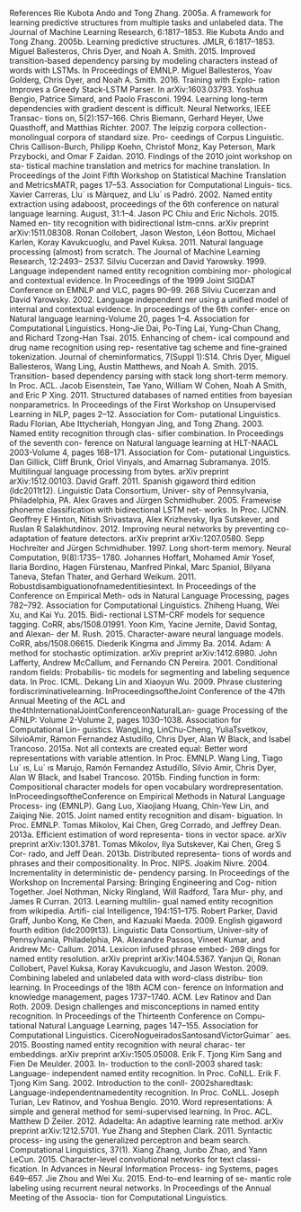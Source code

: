 References
Rie Kubota Ando and Tong Zhang. 2005a. A framework
for learning predictive structures from multiple tasks
and unlabeled data. The Journal of Machine Learning
Research, 6:1817–1853.
Rie Kubota Ando and Tong Zhang. 2005b. Learning
predictive structures. JMLR, 6:1817–1853.
Miguel Ballesteros, Chris Dyer, and Noah A. Smith.
2015. Improved transition-based dependency parsing
by modeling characters instead of words with LSTMs.
In Proceedings of EMNLP.
Miguel Ballesteros, Yoav Golderg, Chris Dyer, and
Noah A. Smith. 2016. Training with Explo-
ration Improves a Greedy Stack-LSTM Parser. In
arXiv:1603.03793.
Yoshua Bengio, Patrice Simard, and Paolo Frasconi.
1994. Learning long-term dependencies with gradient
descent is difficult. Neural Networks, IEEE Transac-
tions on, 5(2):157–166.
Chris Biemann, Gerhard Heyer, Uwe Quasthoff, and
Matthias Richter. 2007. The leipzig corpora
collection-monolingual corpora of standard size. Pro-
ceedings of Corpus Linguistic.
Chris Callison-Burch, Philipp Koehn, Christof Monz,
Kay Peterson, Mark Przybocki, and Omar F Zaidan.
2010. Findings of the 2010 joint workshop on sta-
tistical machine translation and metrics for machine
translation. In Proceedings of the Joint Fifth Workshop
on Statistical Machine Translation and MetricsMATR,
pages 17–53. Association for Computational Linguis-
tics.
Xavier Carreras, Llu´ ıs Màrquez, and Llu´ ıs Padró. 2002.
Named entity extraction using adaboost, proceedings
of the 6th conference on natural language learning.
August, 31:1–4.
Jason PC Chiu and Eric Nichols. 2015. Named en-
tity recognition with bidirectional lstm-cnns. arXiv
preprint arXiv:1511.08308.
Ronan Collobert, Jason Weston, Léon Bottou, Michael
Karlen, Koray Kavukcuoglu, and Pavel Kuksa. 2011.
Natural language processing (almost) from scratch.
The Journal of Machine Learning Research, 12:2493–
2537.
Silviu Cucerzan and David Yarowsky. 1999. Language
independent named entity recognition combining mor-
phological and contextual evidence. In Proceedings of
the 1999 Joint SIGDAT Conference on EMNLP and
VLC, pages 90–99.
268
Silviu Cucerzan and David Yarowsky. 2002. Language
independent ner using a unified model of internal and
contextual evidence. In proceedings of the 6th confer-
ence on Natural language learning-Volume 20, pages
1–4. Association for Computational Linguistics.
Hong-Jie Dai, Po-Ting Lai, Yung-Chun Chang, and
Richard Tzong-Han Tsai. 2015. Enhancing of chem-
ical compound and drug name recognition using rep-
resentative tag scheme and fine-grained tokenization.
Journal of cheminformatics, 7(Suppl 1):S14.
Chris Dyer, Miguel Ballesteros, Wang Ling, Austin
Matthews, and Noah A. Smith. 2015. Transition-
based dependency parsing with stack long short-term
memory. In Proc. ACL.
Jacob Eisenstein, Tae Yano, William W Cohen, Noah A
Smith, and Eric P Xing. 2011. Structured databases
of named entities from bayesian nonparametrics. In
Proceedings of the First Workshop on Unsupervised
Learning in NLP, pages 2–12. Association for Com-
putational Linguistics.
Radu Florian, Abe Ittycheriah, Hongyan Jing, and Tong
Zhang. 2003. Named entity recognition through clas-
sifier combination. In Proceedings of the seventh con-
ference on Natural language learning at HLT-NAACL
2003-Volume 4, pages 168–171. Association for Com-
putational Linguistics.
Dan Gillick, Cliff Brunk, Oriol Vinyals, and Amarnag
Subramanya. 2015. Multilingual language processing
from bytes. arXiv preprint arXiv:1512.00103.
David Graff. 2011. Spanish gigaword third edition
(ldc2011t12). Linguistic Data Consortium, Univer-
sity of Pennsylvania, Philadelphia, PA.
Alex Graves and Jürgen Schmidhuber. 2005. Framewise
phoneme classification with bidirectional LSTM net-
works. In Proc. IJCNN.
Geoffrey E Hinton, Nitish Srivastava, Alex Krizhevsky,
Ilya Sutskever, and Ruslan R Salakhutdinov. 2012.
Improving neural networks by preventing co-
adaptation of feature detectors. arXiv preprint
arXiv:1207.0580.
Sepp Hochreiter and Jürgen Schmidhuber. 1997. Long
short-term memory. Neural Computation, 9(8):1735–
1780.
Johannes Hoffart, Mohamed Amir Yosef, Ilaria Bordino,
Hagen Fürstenau, Manfred Pinkal, Marc Spaniol,
Bilyana Taneva, Stefan Thater, and Gerhard Weikum.
2011. Robustdisambiguationofnamedentitiesintext.
In Proceedings of the Conference on Empirical Meth-
ods in Natural Language Processing, pages 782–792.
Association for Computational Linguistics.
Zhiheng Huang, Wei Xu, and Kai Yu. 2015. Bidi-
rectional LSTM-CRF models for sequence tagging.
CoRR, abs/1508.01991.
Yoon Kim, Yacine Jernite, David Sontag, and Alexan-
der M. Rush. 2015. Character-aware neural language
models. CoRR, abs/1508.06615.
Diederik Kingma and Jimmy Ba. 2014. Adam: A
method for stochastic optimization. arXiv preprint
arXiv:1412.6980.
John Lafferty, Andrew McCallum, and Fernando CN
Pereira. 2001. Conditional random fields: Probabilis-
tic models for segmenting and labeling sequence data.
In Proc. ICML.
Dekang Lin and Xiaoyun Wu. 2009. Phrase clustering
fordiscriminativelearning. InProceedingsoftheJoint
Conference of the 47th Annual Meeting of the ACL and
the4thInternationalJointConferenceonNaturalLan-
guage Processing of the AFNLP: Volume 2-Volume 2,
pages 1030–1038. Association for Computational Lin-
guistics.
WangLing, LinChu-Cheng, YuliaTsvetkov, SilvioAmir,
Rámon Fernandez Astudillo, Chris Dyer, Alan W
Black, and Isabel Trancoso. 2015a. Not all contexts
are created equal: Better word representations with
variable attention. In Proc. EMNLP.
Wang Ling, Tiago Lu´ ıs, Lu´ ıs Marujo, Ramón Fernandez
Astudillo, Silvio Amir, Chris Dyer, Alan W Black, and
Isabel Trancoso. 2015b. Finding function in form:
Compositional character models for open vocabulary
wordrepresentation. InProceedingsoftheConference
on Empirical Methods in Natural Language Process-
ing (EMNLP).
Gang Luo, Xiaojiang Huang, Chin-Yew Lin, and Zaiqing
Nie. 2015. Joint named entity recognition and disam-
biguation. In Proc. EMNLP.
Tomas Mikolov, Kai Chen, Greg Corrado, and Jeffrey
Dean. 2013a. Efficient estimation of word representa-
tions in vector space. arXiv preprint arXiv:1301.3781.
Tomas Mikolov, Ilya Sutskever, Kai Chen, Greg S Cor-
rado, and Jeff Dean. 2013b. Distributed representa-
tions of words and phrases and their compositionality.
In Proc. NIPS.
Joakim Nivre. 2004. Incrementality in deterministic de-
pendency parsing. In Proceedings of the Workshop on
Incremental Parsing: Bringing Engineering and Cog-
nition Together.
Joel Nothman, Nicky Ringland, Will Radford, Tara Mur-
phy, and James R Curran. 2013. Learning multilin-
gual named entity recognition from wikipedia. Artifi-
cial Intelligence, 194:151–175.
Robert Parker, David Graff, Junbo Kong, Ke Chen, and
Kazuaki Maeda. 2009. English gigaword fourth
edition (ldc2009t13). Linguistic Data Consortium,
Univer-sity of Pennsylvania, Philadelphia, PA.
Alexandre Passos, Vineet Kumar, and Andrew Mc-
Callum. 2014. Lexicon infused phrase embed-
269
dings for named entity resolution. arXiv preprint
arXiv:1404.5367.
Yanjun Qi, Ronan Collobert, Pavel Kuksa, Koray
Kavukcuoglu, and Jason Weston. 2009. Combining
labeled and unlabeled data with word-class distribu-
tion learning. In Proceedings of the 18th ACM con-
ference on Information and knowledge management,
pages 1737–1740. ACM.
Lev Ratinov and Dan Roth. 2009. Design challenges
and misconceptions in named entity recognition. In
Proceedings of the Thirteenth Conference on Compu-
tational Natural Language Learning, pages 147–155.
Association for Computational Linguistics.
CiceroNogueiradosSantosandVictorGuimar˜ aes. 2015.
Boosting named entity recognition with neural charac-
ter embeddings. arXiv preprint arXiv:1505.05008.
Erik F. Tjong Kim Sang and Fien De Meulder. 2003. In-
troduction to the conll-2003 shared task: Language-
independent named entity recognition. In Proc.
CoNLL.
Erik F. Tjong Kim Sang. 2002. Introduction to the conll-
2002sharedtask: Language-independentnamedentity
recognition. In Proc. CoNLL.
Joseph Turian, Lev Ratinov, and Yoshua Bengio. 2010.
Word representations: A simple and general method
for semi-supervised learning. In Proc. ACL.
Matthew D Zeiler. 2012. Adadelta: An adaptive learning
rate method. arXiv preprint arXiv:1212.5701.
Yue Zhang and Stephen Clark. 2011. Syntactic process-
ing using the generalized perceptron and beam search.
Computational Linguistics, 37(1).
Xiang Zhang, Junbo Zhao, and Yann LeCun. 2015.
Character-level convolutional networks for text classi-
fication. In Advances in Neural Information Process-
ing Systems, pages 649–657.
Jie Zhou and Wei Xu. 2015. End-to-end learning of se-
mantic role labeling using recurrent neural networks.
In Proceedings of the Annual Meeting of the Associa-
tion for Computational Linguistics.